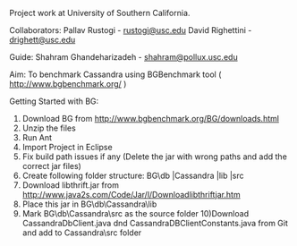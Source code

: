 Project work at University of Southern California.

Collaborators: 
Pallav Rustogi   - rustogi@usc.edu
David Righettini - drighett@usc.edu

Guide:
Shahram Ghandeharizadeh  - shahram@pollux.usc.edu

Aim: To benchmark Cassandra using BGBenchmark tool ( http://www.bgbenchmark.org/ )

Getting Started with BG:
1) Download BG from http://www.bgbenchmark.org/BG/downloads.html
2) Unzip the files
3) Run Ant
4) Import Project in Eclipse
5) Fix build path issues if any (Delete the jar with wrong paths and add the correct jar files)
6) Create following folder structure:
        BG\db
            |Cassandra
                |lib
                |src
7) Download libthrift.jar from http://www.java2s.com/Code/Jar/l/Downloadlibthriftjar.htm
8) Place this jar in BG\db\Cassandra\lib
9) Mark BG\db\Cassandra\src as the source folder
10)Download CassandraDbClient.java dnd CassandraDBClientConstants.java from Git and add to Cassandra\src folder

